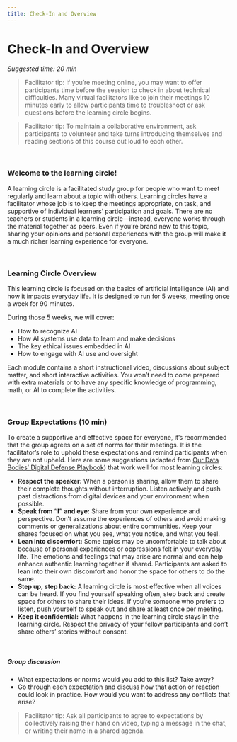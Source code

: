 ```yaml
---
title: Check-In and Overview
---
```


# Check-In and Overview
_Suggested time: 20 min_

> Facilitator tip: If you’re meeting online, you may want to offer participants time before the session to check in about technical difficulties. Many virtual facilitators like to join their meetings 10 minutes early to allow participants time to troubleshoot or ask questions before the learning circle begins.

> Facilitator tip: To maintain a collaborative environment, ask participants to volunteer and take turns introducing themselves and reading sections of this course out loud to each other.  

<br>

### Welcome to the learning circle!

A learning circle is a facilitated study group for people who want to meet regularly and learn about a topic with others. Learning circles have a facilitator whose job is to keep the meetings appropriate, on task, and supportive of individual learners’ participation and goals. There are no teachers or students in a learning circle—instead, everyone works through the material together as peers. Even if you’re brand new to this topic, sharing your opinions and personal experiences with the group will make it a much richer learning experience for everyone.

<br>

### Learning Circle Overview

This learning circle is focused on the basics of artificial intelligence (AI) and how it impacts everyday life. It is designed to run for 5 weeks, meeting once a week for 90 minutes. 

During those 5 weeks, we will cover: 
* How to recognize AI
* How AI systems use data to learn and make decisions
* The key ethical issues embedded in AI
* How to engage with AI use and oversight

Each module contains a short instructional video, discussions about subject matter, and short interactive activities. You won’t need to come prepared with extra materials or to have any specific knowledge of programming, math, or AI to complete the activities.

<br>

### Group Expectations (10 min)

To create a supportive and effective space for everyone, it’s recommended that the group agrees on a set of norms for their meetings. It is the facilitator’s role to uphold these expectations and remind participants when they are not upheld. Here are some suggestions (adapted from [Our Data Bodies’ Digital Defense Playbook](https://www.odbproject.org/wp-content/uploads/2019/03/ODB_DDP_HighRes_Single.pdf)) that work well for most learning circles:

* **Respect the speaker:** When a person is sharing, allow them to share their complete thoughts without interruption. Listen actively and push past distractions from digital devices and your environment when possible. 
* **Speak from “I” and eye:** Share from your own experience and perspective. Don’t assume the experiences of others and avoid making comments or generalizations about entire communities. Keep your shares focused on what you see, what you notice, and what you feel.
* **Lean into discomfort:** Some topics may be uncomfortable to talk about because of personal experiences or oppressions felt in your everyday life. The emotions and feelings that may arise are normal and can help enhance authentic learning together if shared. Participants are asked to lean into their own discomfort and honor the space for others to do the same.
* **Step up, step back:** A learning circle is most effective when all voices can be heard. If you find yourself speaking often, step back and create space for others to share their ideas. If you’re someone who prefers to listen, push yourself to speak out and share at least once per meeting.
* **Keep it confidential:** What happens in the learning circle stays in the learning circle. Respect the privacy of your fellow participants and don’t share others’ stories without consent.

<br>

##### Group discussion

* What expectations or norms would you add to this list? Take away?
* Go through each expectation and discuss how that action or reaction could look in practice. How would you want to address any conflicts that arise?

> Facilitator tip: Ask all participants to agree to expectations by collectively raising their hand on video, typing a message in the chat, or writing their name in a shared agenda.
